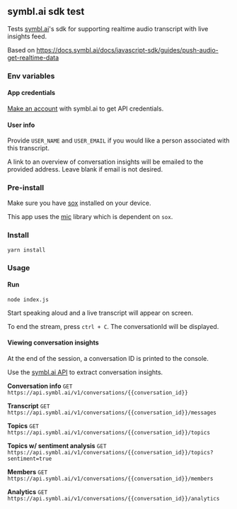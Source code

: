 ## symbl.ai sdk test

Tests [symbl.ai](https://docs.symbl.ai/docs/)'s sdk for supporting realtime audio transcript with live insights feed. 

Based on 
https://docs.symbl.ai/docs/javascript-sdk/guides/push-audio-get-realtime-data

### Env variables

#### App credentials
[Make an account](https://platform.symbl.ai/#/login) with symbl.ai to get API credentials.

#### User info

Provide `USER_NAME` and `USER_EMAIL` if you would like a person associated with this transcript.

A link to an overview of conversation insights will be emailed to the provided address. Leave blank if email is not desired.

### Pre-install

Make sure you have [sox](https://at.projects.genivi.org/wiki/display/PROJ/Installation+of+SoX+on+different+Platforms) installed on your device.

This app uses the [mic](https://www.npmjs.com/package/mic) library which is dependent on `sox`.

### Install

`yarn install`

### Usage 

#### Run

`node index.js`

Start speaking aloud and a live transcript will appear on screen.

To end the stream, press `ctrl + C`. The conversationId will be displayed.

#### Viewing conversation insights

At the end of the session, a conversation ID is printed to the console.

Use the [symbl.ai API](https://docs.symbl.ai/docs/?_ga=2.206273873.31393513.1615136991-182210743.1614828840) to extract conversation insights.

**Conversation info**
`GET https://api.symbl.ai/v1/conversations/{{conversation_id}}`

**Transcript**
`GET https://api.symbl.ai/v1/conversations/{{conversation_id}}/messages`

**Topics**
`GET https://api.symbl.ai/v1/conversations/{{conversation_id}}/topics`

**Topics w/ sentiment analysis**
`GET https://api.symbl.ai/v1/conversations/{{conversation_id}}/topics?sentiment=true`

**Members**
`GET https://api.symbl.ai/v1/conversations/{{conversation_id}}/members`

**Analytics**
`GET https://api.symbl.ai/v1/conversations/{{conversation_id}}/analytics`
